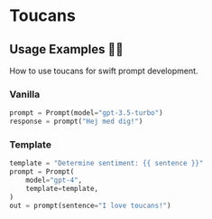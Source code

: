 # Toucans

## Usage Examples 👩‍💻
How to use toucans for swift prompt development.
### Vanilla
```python
prompt = Prompt(model="gpt-3.5-turbo")
response = prompt("Hej med dig!")
```

### Template
```python
template = "Determine sentiment: {{ sentence }}"
prompt = Prompt(
    model="gpt-4",
    template=template,
)
out = prompt(sentence="I love toucans!")
```


